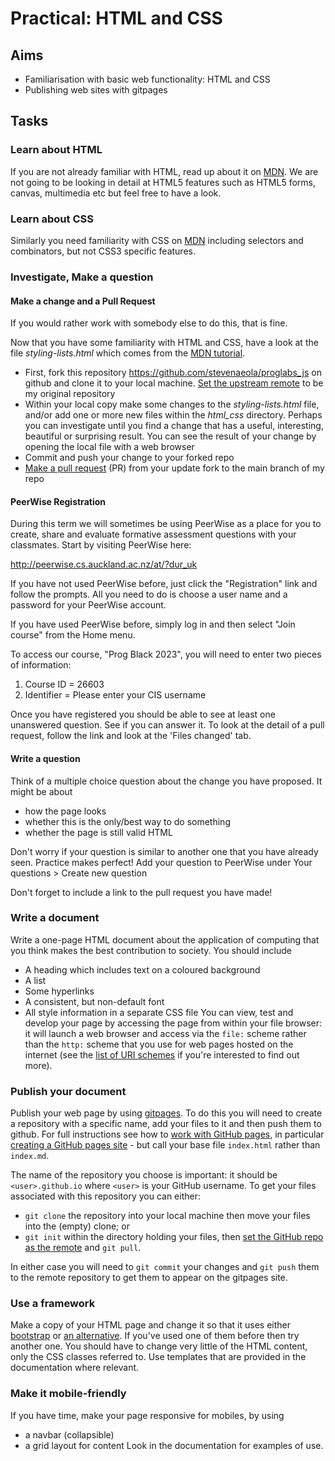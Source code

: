 # Practical: HTML and CSS

## Aims

* Familiarisation with basic web functionality: HTML and CSS
* Publishing web sites with gitpages

## Tasks

### Learn about HTML 

If you are not already familiar with HTML, read up about it on [MDN](https://developer.mozilla.org/en-US/docs/Web/HTML). We are not going to be looking in detail at HTML5 features such as HTML5 forms, canvas, multimedia etc but feel free to have a look.

###  Learn about CSS

Similarly you need familiarity with CSS on [MDN](https://developer.mozilla.org/en-US/docs/Web/CSS) including selectors and combinators, but not CSS3 specific features.

### Investigate, Make a question


#### Make a change and a Pull Request

If you would rather work with somebody else to do this, that is fine.

Now that you have some familiarity with HTML and CSS, have a look at the file _styling-lists.html_ which comes from the [MDN tutorial](https://mdn.github.io/learning-area/css/styling-text/styling-lists/unstyled-list.html). 

- First, fork this repository <https://github.com/stevenaeola/proglabs_js> on github and clone it to your local machine. [Set the upstream remote](https://docs.github.com/en/pull-requests/collaborating-with-pull-requests/working-with-forks/configuring-a-remote-for-a-fork) to be my original repository
- Within your local copy make some changes to the _styling-lists.html_ file, and/or add one or more new files within the *html_css* directory. Perhaps you can investigate until you find a change that has a useful, interesting, beautiful or surprising result. You can see the result of your change by opening the local file with a web browser
- Commit and push your change to your forked repo
- [Make a pull request](https://docs.github.com/en/pull-requests/collaborating-with-pull-requests/proposing-changes-to-your-work-with-pull-requests/creating-a-pull-request) (PR) from your update fork to the main branch of my repo

#### PeerWise Registration

During this term we will sometimes be using PeerWise as a place for you to create, share and evaluate formative assessment questions with your classmates. Start by visiting PeerWise here:

http://peerwise.cs.auckland.ac.nz/at/?dur_uk

If you have not used PeerWise before, just click the "Registration" link and follow the prompts. All you need to do is choose a user name and a password for your PeerWise account.

If you have used PeerWise before, simply log in and then select "Join course" from the Home menu.

To access our course, "Prog Black 2023", you will need to enter two pieces of information:

1) Course ID = 26603
2) Identifier = Please enter your CIS username

Once you have registered you should be able to see at least one unanswered question. See if you can answer it. To look at the detail of a pull request, follow the link and look at the 'Files changed' tab.

#### Write a question

Think of a multiple choice question about the change you have proposed. It might be about 

- how the page looks
- whether this is the only/best way to do something
- whether the page is still valid HTML

Don't worry if your question is similar to another one that you have already seen. Practice makes perfect! Add your question to PeerWise under Your questions > Create new question

Don't forget to include a link to the pull request you have made!

### Write a document

Write a one-page HTML document about the application of computing that you think makes the best contribution to society. You should include
  * A heading which includes text on a coloured background
  * A list
  * Some hyperlinks
  * A consistent, but non-default font
  * All style information in a separate CSS file
  You can view, test and develop your page by accessing the page from within your file browser: it will launch a web browser and access via the `file:` scheme rather than the `http:` scheme that you use for web pages hosted on the internet (see the [list of URI schemes](https://en.wikipedia.org/wiki/List_of_URI_schemes) if you're interested to find out more).


### Publish your document

Publish your web page by using [gitpages](https://pages.github.com/). To do this you will need to create a repository with a specific name, add your files to it and then push them to github. For full instructions see how to [work with GitHub pages](https://help.github.com/en/github/working-with-github-pages), in particular [creating a GitHub pages site](https://help.github.com/en/github/working-with-github-pages/creating-a-github-pages-site) - but call your base file `index.html` rather than `index.md`.

The name of the repository you choose is important: it should be `<user>.github.io` where `<user>` is your GitHub username. To get your files associated with this repository you can either:
  * `git clone` the repository into your local machine then move your files into the (empty) clone; or
  * `git init` within the directory holding your files, then [set the GitHub repo as the remote](https://help.github.com/en/github/using-git/adding-a-remote) and `git pull`.

In either case you will need to `git commit` your changes and `git push` them to the remote repository to get them to appear on the gitpages site.
  
### Use a framework

  Make a copy of your HTML page and change it so that it uses either [bootstrap](http://getbootstrap.com/) or [an alternative](https://classpert.com/blog/top-bootstrap-alternatives). If you've used one of them before then try another one. You should have to change very little of the HTML content, only the CSS classes referred to. Use templates that are provided in the documentation where relevant.

### Make it mobile-friendly

If you have time, make your page responsive for mobiles, by using 
  * a navbar (collapsible)
  * a grid layout for content
 Look in the documentation for examples of use.
